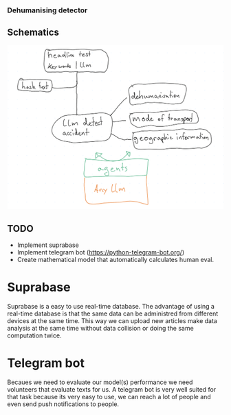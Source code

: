 ### Dehumanising detector

## Schematics

![alt text](doc/image.png)




## TODO
 - Implement suprabase
 - Implement telegram bot (https://python-telegram-bot.org/)
 - Create mathematical model that automatically calculates human eval. 

# Suprabase
Suprabase is a easy to use real-time database. 
The advantage of using a real-time database is that the same data can be administred from different devices at the same time. This way we can upload new articles make data analysis at the same time without data collision or doing the same computation twice. 

# Telegram bot
Becaues we need to evaluate our model(s) performance we need volunteers that evaluate texts for us. 
A telegram bot is very well suited for that task because its very easy to use, we can reach a lot of people and even send push notifications to people.
